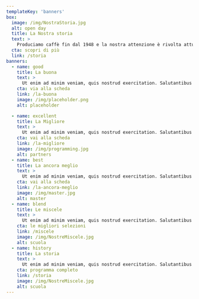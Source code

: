 ```yaml
---
templateKey: 'banners'
box:
  image: /img/NostraStoria.jpg
  alt: open day
  title: La Nostra storia
  text: >
    Produciamo caffè fin dal 1948 e la nostra attenzione è rivolta attualmente soprattutto ai...
  cta: scopri di più
  link: /storia
banners:
  - name: good
    title: La buona
    text: >
      Ut enim ad minim veniam, quis nostrud exercitation. Salutantibus vitae elit libero, a pharetra augue. Curabitur blandit tempus ardua ridiculus sed magna. Praeterea iter est quasdam res quas ex communi.
    cta: via alla scheda
    link: /la-buona
    image: /img/placeholder.png
    alt: placeholder

  - name: excellent
    title: La Migliore
    text: >
      Ut enim ad minim veniam, quis nostrud exercitation. Salutantibus vitae elit libero, a pharetra augue. Curabitur blandit tempus ardua ridiculus sed magna. Praeterea iter est quasdam res quas ex communi.
    cta: vai alla scheda
    link: /la-migliore
    image: /img/programming.jpg
    alt: partners
  - name: best
    title: La ancora meglio
    text: >
      Ut enim ad minim veniam, quis nostrud exercitation. Salutantibus vitae elit libero, a pharetra augue. Curabitur blandit tempus ardua ridiculus sed magna. Praeterea iter est quasdam res quas ex communi.
    cta: vai alla scheda
    link: /la-ancora-meglio
    image: /img/master.jpg
    alt: master
  - name: blend
    title: Le miscele
    text: >
      Ut enim ad minim veniam, quis nostrud exercitation. Salutantibus vitae elit libero, a pharetra augue. Curabitur blandit tempus ardua ridiculus sed magna. Praeterea iter est quasdam res quas ex communi.
    cta: le migliori selezioni
    link: /miscele
    image: /img/NostreMiscele.jpg
    alt: scuola
  - name: history
    title: La storia
    text: >
      Ut enim ad minim veniam, quis nostrud exercitation. Salutantibus vitae elit libero, a pharetra augue. Curabitur blandit tempus ardua ridiculus sed magna. Praeterea iter est quasdam res quas ex communi.
    cta: programma completo
    link: /storia
    image: /img/NostreMiscele.jpg
    alt: scuola
---
```

